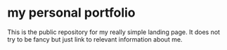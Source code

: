 # my personal portfolio
This is the public repository for my really simple landing page. It does not try to be fancy but just link to relevant information about me.